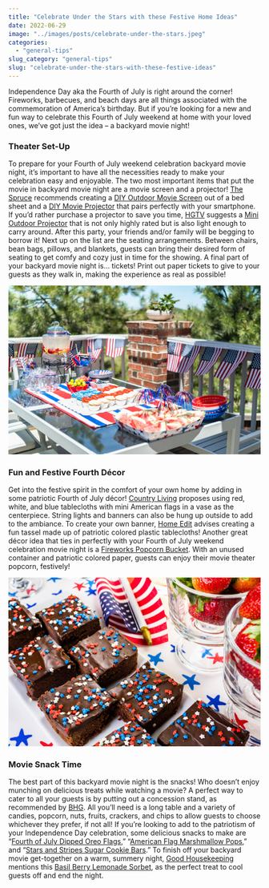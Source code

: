 ```yaml
---
title: "Celebrate Under the Stars with these Festive Home Ideas"
date: 2022-06-29
image: "../images/posts/celebrate-under-the-stars.jpeg"
categories:
  - "general-tips"
slug_category: "general-tips"
slug: "celebrate-under-the-stars-with-these-festive-ideas"
---
```


Independence Day aka the Fourth of July is right around the corner! Fireworks, barbecues, and beach days are all things
associated with the commemoration of America’s birthday. But if you’re looking for a new and fun way to celebrate this
Fourth of July weekend at home with your loved ones, we’ve got just the idea – a backyard movie night!

### **Theater Set-Up**

To prepare for your Fourth of July weekend celebration backyard movie night, it’s important to have all the necessities
ready to make your celebration easy and enjoyable. The two most important items that put the movie in backyard movie
night are a movie screen and a projector! [The Spruce](https://www.thespruce.com/backyard-movie-night-ideas-5120347)
recommends creating a [DIY Outdoor Movie Screen](https://liagriffith.com/easy-diy-outdoor-movie-screen/) out of a bed
sheet and a [DIY Movie Projector](https://thriftdiving.com/diy-movie-projector/) that pairs perfectly with your
smartphone. If you’d rather purchase a projector to save you
time, [HGTV](https://www.hgtv.com/lifestyle/entertaining/throw-an-outdoor-movie-night-party) suggests
a [Mini Outdoor Projector](https://www.bestbuy.com/site/miroir-element-m75-dlp-mini-projector-black/6341886.p?skuId=6341886&irclickid=VNVxFWSzixyIWX%3A2PqS0nWFMUkDzDtSRUTJ8Xc0&irgwc=1&ref=198&loc=Skimbit%20Ltd.&acampID=0&mpid=10078)
that is not only highly rated but is also light enough to carry around. After this party, your friends and/or family
will be begging to borrow it! Next up on the list are the seating arrangements. Between chairs, bean bags, pillows, and
blankets, guests can bring their desired form of seating to get comfy and cozy just in time for the showing. A final
part of your backyard movie night is… tickets! Print out paper tickets to give to your guests as they walk in, making
the experience as real as possible!

![](../images/posts/independance-day-meal.jpeg)

### **Fun and Festive Fourth Décor**

Get into the festive spirit in the comfort of your own home by adding in some patriotic Fourth of July
décor! [Country Living](https://www.countryliving.com/diy-crafts/g3408/4th-of-july-party-ideas/) proposes using red,
white, and blue tablecloths with mini American flags in a vase as the centerpiece. String lights and banners can also be
hung up outside to add to the ambiance. To create your own
banner, [Home Edit](https://www.homedit.com/4th-of-july-diy-decorations-and-ideas/) advises creating a fun tassel made
up of patriotic colored plastic tablecloths! Another great décor idea that ties in perfectly with your Fourth of July
weekend celebration movie night is
a [Fireworks Popcorn Bucket](https://www.bhg.com/holidays/july-4th/decorating/easy-diy-decorations-for-the-4th-of-july/?slide=slide_585b3324-ff8c-4709-90e1-7ee1b0e0eb0e#slide_585b3324-ff8c-4709-90e1-7ee1b0e0eb0e).
With an unused container and patriotic colored paper, guests can enjoy their movie theater popcorn, festively!

![](../images/posts/brownies.jpeg)

### **Movie Snack Time**

The best part of this backyard movie night is the snacks! Who doesn’t enjoy munching on delicious treats while watching
a movie? A perfect way to cater to all your guests is by putting out a concession stand, as recommended
by [BHG](https://www.bhg.com/party/backyard-activities/host-a-backyard-movie-night/?slide=slide_4e8c25da-65c0-445b-b712-a4c8fb7a8a93#slide_4e8c25da-65c0-445b-b712-a4c8fb7a8a93).
All you’ll need is a long table and a variety of candies, popcorn, nuts, fruits, crackers, and chips to allow guests to
choose whichever they prefer, if not all! If you’re looking to add to the patriotism of your Independence Day
celebration, some delicious snacks to make
are “[Fourth of July Dipped Oreo Flags](https://www.craftymorning.com/4th-july-dipped-oreo-flags/),” “[American Flag Marshmallow Pops](https://www.twosisterscrafting.com/american-flag-marshmallow-pops/),”
and “[Stars and Stripes Sugar Cookie Bars](https://delightfulemade.com/stars-and-stripes-sugar-cookie-bars/).” To finish
off your backyard movie get-together on a warm, summery
night, [Good Housekeeping](https://www.goodhousekeeping.com/food-recipes/g4316/fourth-of-july-drinks/) mentions
this [Basil Berry Lemonade Sorbet](https://www.goodhousekeeping.com/holidays/g1748/red-white-blue-july-fourth-desserts/?utm_source=google&utm_medium=cpc&utm_campaign=arb_ga_ghk_d_bm_prog_org_us_g1748&gclid=CjwKCAjwtcCVBhA0EiwAT1fY77ok4rTuMdS6a-wWrNohf22Rzcv-WKBPXeaM7SD2Te3uD1hudA3VXhoCq40QAvD_BwE&slide=24),
as the perfect treat to cool guests off and end the night.
